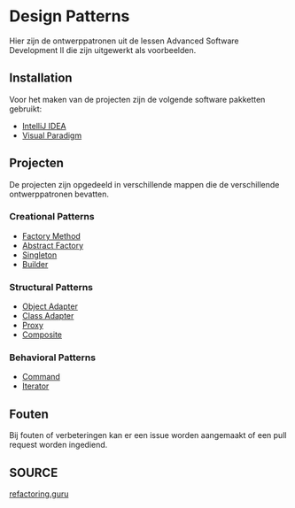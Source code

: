 # Design Patterns

Hier zijn de ontwerppatronen uit de lessen Advanced Software Development II die zijn uitgewerkt als voorbeelden.

## Installation

Voor het maken van de projecten zijn de volgende software pakketten gebruikt:

- [IntelliJ IDEA](https://www.jetbrains.com/idea/download/)
- [Visual Paradigm](https://www.visual-paradigm.com/download/)

## Projecten

De projecten zijn opgedeeld in verschillende mappen die de verschillende ontwerppatronen bevatten.

### Creational Patterns

- [Factory Method](./CreationalPatterns/FactoryMethodPattern)
- [Abstract Factory](./CreationalPatterns//AbstractFactoryPattern/)
- [Singleton](./CreationalPatterns/SingletonPattern)
- [Builder](./CreationalPatterns/BuilderPattern)

### Structural Patterns

- [Object Adapter](./StructuralPatterns/AdapterPattern_Object)
- [Class Adapter](./StructuralPatterns/AdapterPattern_Class)
- [Proxy](./StructuralPatterns/ProxyPattern)
- [Composite](./StructuralPatterns/Compositepattern)

### Behavioral Patterns

- [Command](./BehavioralPatterns/CommandPattern)
- [Iterator](./BehavioralPatterns/IteratorPattern)

## Fouten

Bij fouten of verbeteringen kan er een issue worden aangemaakt of een pull request worden ingediend.

## SOURCE

[refactoring.guru](https://refactoring.guru/design-patterns)
